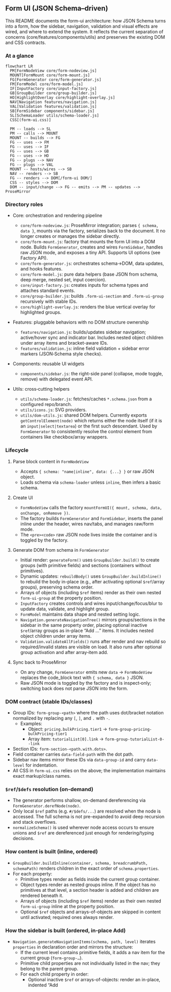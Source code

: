 ## Form UI (JSON Schema–driven)

This README documents the form-ui architecture: how JSON Schema turns into a form, how the sidebar, navigation, validation and visual effects are wired, and where to extend the system. It reflects the current separation of concerns (core/features/components/utils) and preserves the existing DOM and CSS contracts.

### At a glance

```mermaid
flowchart LR
  PM[FormNodeView core/form-nodeview.js]
  MOUNT[FormMount core/form-mount.js]
  FG[FormGenerator core/form-generator.js]
  FM[FormModel core/form-model.js]
  IF[InputFactory core/input-factory.js]
  GB[GroupBuilder core/group-builder.js]
  HO[HighlightOverlay core/highlight-overlay.js]
  NAV[Navigation features/navigation.js]
  VAL[Validation features/validation.js]
  SB[FormSidebar components/sidebar.js]
  SL[SchemaLoader utils/schema-loader.js]
  CSS[(form-ui.css)]

  PM -- loads --> SL
  PM -- calls --> MOUNT
  MOUNT -- builds --> FG
  FG -- uses --> FM
  FG -- uses --> IF
  FG -- uses --> GB
  FG -- uses --> HO
  FG -- plugs --> NAV
  FG -- plugs --> VAL
  MOUNT -- hosts/wires --> SB
  NAV -- renders --> SB
  FG -- renders --> DOM[/form-ui DOM/]
  CSS -- styles --> DOM
  DOM -- input/change --> FG -- emits --> PM -- updates --> ProseMirror
```

### Directory roles

- Core: orchestration and rendering pipeline
  - `core/form-nodeview.js`: ProseMirror integration; parses `{ schema, data }`, mounts via the factory, serializes back to the document. It no longer creates or manages the sidebar directly.
  - `core/form-mount.js`: factory that mounts the form UI into a DOM node. Builds `FormGenerator`, creates and wires `FormSidebar`, handles raw JSON mode, and exposes a tiny API. Supports UI options (see Factory API).
  - `core/form-generator.js`: orchestrates schema→DOM, data updates, and hooks features.
  - `core/form-model.js`: pure data helpers (base JSON from schema, deep merge, nested set, input coercion).
  - `core/input-factory.js`: creates inputs for schema types and attaches standard events.
  - `core/group-builder.js`: builds `.form-ui-section` and `.form-ui-group` recursively with stable IDs.
  - `core/highlight-overlay.js`: renders the blue vertical overlay for highlighted groups.

- Features: pluggable behaviors with no DOM structure ownership
  - `features/navigation.js`: builds/updates sidebar navigation; active/hover sync and indicator bar. Includes nested object children under array items and bracket-aware IDs.
  - `features/validation.js`: inline field validation + sidebar error markers (JSON‑Schema style checks).

- Components: reusable UI widgets
  - `components/sidebar.js`: the right-side panel (collapse, mode toggle, remove) with delegated event API.

- Utils: cross‑cutting helpers
  - `utils/schema-loader.js`: fetches/caches `*.schema.json` from a configured repo/branch.
  - `utils/icons.js`: SVG providers.
  - `utils/dom-utils.js`: shared DOM helpers. Currently exports `getControlElement(node)` which returns either the node itself (if it is an `input|select|textarea`) or the first such descendant. Used by `FormGenerator` to consistently resolve the control element from containers like checkbox/array wrappers.

### Lifecycle

1) Parse block content in `FormNodeView`
   - Accepts `{ schema: "name|inline", data: {...} }` or raw JSON object.
   - Loads schema via `schema-loader` unless `inline`, then infers a basic schema.

2) Create UI
   - `FormNodeView` calls the factory `mountFormUI({ mount, schema, data, onChange, onRemove })`.
   - The factory builds `FormGenerator` and `FormSidebar`, inserts the panel inline under the header, wires nav/tabs, and manages raw/form mode.
   - The `<pre><code>` raw JSON node lives inside the container and is toggled by the factory.

3) Generate DOM from schema in `FormGenerator`
   - Initial render: `generateForm()` uses `GroupBuilder.build()` to create groups (with primitive fields) and sections (containers without primitives).
   - Dynamic updates: `rebuildBody()` uses `GroupBuilder.buildInline()` to rebuild the body in-place (e.g., after activating optional `$ref`/array groups), preserving schema order.
   - Arrays of objects (including `$ref` items) render as their own nested `form-ui-group` at the property position.
   - `InputFactory` creates controls and wires input/change/focus/blur to update data, validate, and highlight group.
   - `FormModel` maintains data shape and nested setting logic.
   - `Navigation.generateNavigationTree()` mirrors groups/sections in the sidebar in the same property order, placing optional inactive `$ref`/array groups as in-place “Add …” items. It includes nested object children under array items.
   - `Validation.validateAllFields()` runs after render and nav rebuild so required/invalid states are visible on load. It also runs after optional group activation and after array‑item add.

4) Sync back to ProseMirror
   - On any change, `FormGenerator` emits new `data` → `FormNodeView` replaces the code_block text with `{ schema, data }` JSON.
   - Raw JSON mode is toggled by the factory and is inspect‑only; switching back does not parse JSON into the form.

### DOM contract (stable IDs/classes)

- Group IDs: `form-group-<path>` where the path uses dot/bracket notation normalized by replacing any `[`, `]`, and `.` with `-`.
  - Examples:
    - Object: `pricing.bulkPricing.tier1` → `form-group-pricing-bulkPricing-tier1`
    - Array item: `tutorialList[0].link` → `form-group-tutorialList-0--link`
- Section IDs: `form-section-<path.with.dots>`.
- Field container carries `data-field-path` with the dot path.
- Sidebar nav items mirror these IDs via `data-group-id` and carry `data-level` for indentation.
- All CSS in `form-ui.css` relies on the above; the implementation maintains exact markup/class names.

### `$ref`/`$defs` resolution (on-demand)

- The generator performs shallow, on-demand dereferencing via `FormGenerator.derefNode(node)`.
- Only local `$ref` paths (e.g. `#/$defs/...`) are resolved when the node is accessed. The full schema is not pre-expanded to avoid deep recursion and stack overflows.
- `normalizeSchema()` is used wherever node access occurs to ensure unions and `$ref` are dereferenced just enough for rendering/typing decisions.

### How content is built (inline, ordered)

- `GroupBuilder.buildInline(container, schema, breadcrumbPath, schemaPath)` renders children in the exact order of `schema.properties`.
- For each property:
  - Primitive types render as fields inside the current group container.
  - Object types render as nested groups inline. If the object has no primitives at that level, a section header is added and children are rendered beneath it.
  - Arrays of objects (including `$ref` items) render as their own nested `form-ui-group` inline at the property position.
  - Optional `$ref` objects and arrays-of-objects are skipped in content until activated; required ones always render.

### How the sidebar is built (ordered, in-place Add)

- `Navigation.generateNavigationItems(schema, path, level)` iterates `properties` in declaration order and mirrors the structure:
  - If the current level contains primitive fields, it adds a nav item for the current group (`form-group-…`).
  - Primitive child properties are not individually listed in the nav; they belong to the parent group.
  - For each child property in order:
    - Optional inactive `$ref` or arrays-of-objects: render an in-place, indented “Add <Title>” item with `data-group-id="form-optional-…"`.
    - Active arrays-of-objects: render a clickable group item (`data-group-id="form-group-…"`), then one item per existing array entry. For each array item, nested object children (e.g., `link`, `dataRef`, `questionnaire`) are included under the item.
    - Object types: if they have no primitives but have children, render a section header (`form-section-…`) at the same indentation; then recurse into children.
- Indentation is controlled by `data-level` and the CSS custom property `--nav-level` on `.form-ui-nav-item-content`.
- Error badges are applied post-render by Validation; the indicator is positioned on the right and doesn’t interfere with clicks.

### What happens when clicking “+ Add …” in the sidebar

1) Delegated click handler in `features/navigation.js` catches clicks on `.form-ui-nav-item.form-ui-nav-item-add`.
2) It derives the schema path from `data-group-id` (`form-optional-…`) and resolves the corresponding node from the root schema.
3) `FormGenerator.commandActivateOptional(path)` (central command) is used to activate and seed data:
   - Adds `path` to `activeOptionalGroups`.
   - Seeds `data` at that path based on type:
     - Object → base object tree (arrays initialized to `[]`). Optional nested objects are omitted unless required or already present in data. This applies even when `renderAllGroups` is true for children inside array items.
     - Array → initializes `[]`. For arrays-of-objects, if the array is empty, the first item is auto-added (data-first) using a default object that includes primitives/arrays and required nested objects only.
   - Emits updated `data`, rebuilds the form body (`rebuildBody()`), regenerates navigation, and validates.
4) Navigation then scrolls to the activated group or the first array item.

### Rendering strategy: renderAllGroups

- The mount factory accepts `ui.renderAllGroups: boolean` to control optional group rendering and base data shaping.
  - When `false` (default):
    - Optional object/array groups do not render until activated via the sidebar.
    - Base data includes required object subtrees and always includes array keys as `[]`.
    - Validation runs after activation/array item add to flag required fields immediately.
  - When `true`:
    - Optional object/array groups render recursively by default, except optional object children inside array items which remain inactive until explicitly activated or data exists for them (prevents overwhelming newly added array items).
    - Base data includes all nested objects and arrays present in the schema (arrays initialized to `[]`).
    - Arrays-of-objects may auto-add a first item when activated from the sidebar (data-first rule).
    - Navigation lists nested object children under array items.

### State tracking (form content and sidebar)

- `activeOptionalGroups: Set<string>` (FormGenerator): activated optional groups (object or array). Inactive optional groups remain hidden in content and appear as “Add …” in the sidebar.
- `data: object` (FormGenerator): current JSON payload. Updated via `updateData()` and via `onActivateOptionalGroup()` when seeding new groups.
- `FormModel.generateBaseJSON(schema)`: initial data tree for any object node. Arrays always exist as `[]`; optional objects are created only when required or activated.
- `FormModel.setNestedValue(obj, path, value)`: supports dot and bracket notation (e.g., `array[0].prop`). Creates objects/arrays as needed.
- `FormModel.deepMerge(base, incoming)`: preserves keys present in `incoming` while merging into existing state to avoid losing dynamically added optional branches.
- `groupElements: Map<groupId, { element, path, title, isSection }>` (FormGenerator): rebuilt on each render and used by navigation, hover/scroll sync, validation, and scrollspy.
- `fieldSchemas`, `fieldElements`, `fieldErrors` (FormGenerator): typing and validation state per field.
- `fieldToGroup: Map<fieldPath, groupId>` (FormGenerator): links fields to their group container for navigation and error mapping.
- `isCollapsed`, `currentMode` (FormSidebar): panel UI state.
- `isRawMode` (mount factory): current visual mode for the form container; raw is inspect‑only.

### Arrays (multi-value fields)

- Array fields always exist in the JSON (`[]`) even when empty. With `renderAllGroups: true`, optional arrays are also present as empty arrays by default.
- Inputs inside array items are named using bracketed indices (e.g., `tutorialList[0].title`) so `updateData()` can map them back correctly.
- Removing an item reindexes subsequent UI inputs; state is re-collected on next `updateData()`.
- Arrays of objects render as nested groups; their nav items are clickable and scroll to the array’s group container. Adding/removing/reordering is data-first (mutations via `FormModel`), then the UI rebuilds.
- Arrays of primitives render via `InputFactory.createArrayInput()` as a compact repeatable input list.

#### Data-first mutation API

- `FormModel` exposes centralized mutations used by the generator and UI handlers:
  - `pushArrayItem(data, arrayPath, newItem)`
  - `removeArrayItem(data, arrayPath, index)`
  - `reorderArray(data, arrayPath, fromIndex, toIndex)`
  - `ensureObjectAtPath(data, path, objectSchema)`
- `FormGenerator` exposes command wrappers:
  - `commandActivateOptional(path)`
  - `commandAddArrayItem(arrayPath)`
  - `commandRemoveArrayItem(arrayPath, index)`
  - `commandReorderArrayItem(arrayPath, fromIndex, toIndex)`
  - `commandResetAll()`

All UI actions call these commands, which: `updateData()` → mutate JSON via `FormModel` → `rebuildBody()` → validate.

### Positioning and visuals (CSS)

- Sidebar tabs remain a fixed vertical strip; expanding opens the content panel to the right.
- `.form-side-panel.form-inline-panel` is sticky and right-aligned (negative right margin). The panel limits height to the viewport and enables internal scrolling for the navigation tree. Auto-floating is disabled; it stays inline.
- Reset button (optional) shows a red confirm state before performing the reset.
- `.form-ui-highlight-overlay` is an absolute 2px bar placed along the left edge of the form container; `HighlightOverlay` computes top/height.
- Smooth scrolling to groups is enabled via `.form-ui-body { scroll-behavior: smooth; }`.

### Public maps/refs other modules use

`core/form-generator.js` exposes these fields for features:

- `groupElements`: Map of `groupId → { element, path, title, isSection? }`.
- `fieldSchemas`: Map of `fieldPath → schema`.
- `fieldElements`: Map of `fieldPath → controlElement`.
- `fieldToGroup`: Map of `fieldPath → groupId`.
- `navigationTree`: HTMLElement assigned to the sidebar’s `.form-navigation-tree`.

These are considered part of the internal contract that `features/navigation.js` and `features/validation.js` depend on.

### Code documentation

- All core, features, and component classes are documented with JSDoc at class level and for their primary methods. Highlights:
  - `core/form-nodeview.js`: parsing `{ schema, data }`, mounting via the factory, serializing back to the document. Sidebar creation lives in the factory.
  - `core/form-generator.js`: data/model/generation lifecycle and the responsibilities of each helper.
  - `core/input-factory.js`, `core/group-builder.js`, `core/highlight-overlay.js`, `core/form-model.js`: single responsibilities and return types.
  - `features/navigation.js` and `features/validation.js`: public APIs.
  - `components/sidebar.js`: component API (`onModeToggleHandler`, `onRemoveHandler`, `onNavigationClickHandler`, `setCollapsed`, `setMode`).
  - `core/form-mount.js`: factory API and responsibilities.

You can generate API documentation with any JSDoc tooling if desired; the code comments are written to be compatible with standard JSDoc parsers.

### How to extend

- Add a control type
  1) Implement creation in `core/input-factory.js` (`create…Input`).
  2) Return the control element or container with a single focusable control inside.
  3) The factory attaches events via the injected callbacks from `FormGenerator`.

- Add a behavior (feature)
  1) Create a module in `features/` that takes `formGenerator` as a dependency.
  2) Read the public maps/refs listed above; do not mutate DOM structure directly.
  3) Instantiate the feature in `FormGenerator`’s constructor (similar to `Navigation` and `Validation`).

- Change grouping/sections
  - Update `core/group-builder.js`. Keep group/section ID rules intact for sidebar parity.

- Change data shaping
  - Update `core/form-model.js` (base JSON, deepMerge, setNestedValue).

### Raw JSON mode (inspect‑only)

- Clicking the mode toggle switches between form view and raw JSON view.
- In raw view, `<pre><code>` shows the current `data` as JSON (with the active `schema` preserved by `FormNodeView` when serializing), and is not editable.
- Switching back does not parse JSON back into the form. Use `api.updateData(next)` to update programmatically or edit fields in the form.

### Error handling and markers

- `Validation.getValidationError()` performs basic checks: required, min/max, regex, enum, formats (email/url).
- Inline errors appear in `.form-ui-error` after the control and add `.invalid` to the control.
- Sidebar error badges: groups with any error are marked with `.has-error` and an inline SVG triangle icon positioned by `--nav-level`.

### Testing suggestions

- Snapshot the generated DOM for a representative schema (see `html-structure.html`) to guard IDs/classes and group/section layout.
- Unit test `FormModel` (deepMerge, setNestedValue) and `GroupBuilder` (ID formation and section vs group decisions).
- Unit test `InputFactory` required flag propagation and focus/blur highlighting hooks.

### Troubleshooting

- Sidebar opens but buttons shift: ensure sidebar DOM contains both `.form-side-panel-main` and `.form-side-panel-tabs` (the component now does).
- First click does nothing after page load: NodeView calls `sidebar.setCollapsed(true)` to sync internal state with the DOM. If customized, keep the DOM class and component state aligned.

### File map

- Core: `core/form-nodeview.js`, `core/form-mount.js`, `core/form-generator.js`, `core/form-model.js`, `core/input-factory.js`, `core/group-builder.js`, `core/highlight-overlay.js`
- Features: `features/navigation.js`, `features/validation.js`
- Components: `components/sidebar.js`
- Utils: `utils/schema-loader.js`, `utils/icons.js`
- Styles: `form-ui.css`

### Factory API (core/form-mount.js)

```js
const api = mountFormUI({
  mount,        // HTMLElement to render into
  schema,       // JSON schema object
  data,         // initial data object
  onChange,     // (data) => void, called on every change
  onRemove,     // () => void, called when delete confirmed
  ui: {
    showRemove: true,        // hides remove button when false (also supported as legacy top-level showRemove)
    fixedSidebar: false,     // when true, sidebar stays expanded inline (no collapse control)
    renderAllGroups: false,  // when true, render optional object/array groups recursively and include arrays as [] in base data
    showReset: false,        // when true, shows a reset button (with confirm); resets data and rebuilds
  },
});

api.updateData(next);            // replace form data
api.updateSchema(nextSchema);    // rebuild with a new schema
api.toggleRawMode(forceBool);    // toggle raw/form mode
api.navigateTo(groupId);         // navigate to group id
api.getData();                   // read current data
api.destroy();                   // unmount
```


